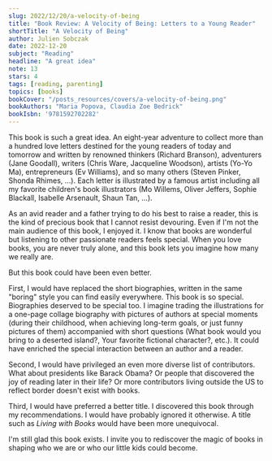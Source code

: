 ```yaml
---
slug: 2022/12/20/a-velocity-of-being
title: "Book Review: A Velocity of Being: Letters to a Young Reader"
shortTitle: "A Velocity of Being"
author: Julien Sobczak
date: 2022-12-20
subject: "Reading"
headline: "A great idea"
note: 13
stars: 4
tags: [reading, parenting]
topics: [books]
bookCover: "/posts_resources/covers/a-velocity-of-being.png"
bookAuthors: "Maria Popova, Claudia Zoe Bedrick"
bookIsbn: '9781592702282'
---
```



This book is such a great idea. An eight-year adventure to collect more than a hundred love letters destined for the young readers of today and tomorrow and written by renowned thinkers (Richard Branson), adventurers (Jane Goodall), writers (Chris Ware, Jacqueline Woodson), artists (Yo-Yo Ma), entrepreneurs (Ev Williams), and so many others (Steven Pinker, Shonda Rhimes, …). Each letter is illustrated by a famous artist including all my favorite children's book illustrators (Mo Willems, Oliver Jeffers, Sophie Blackall, Isabelle Arsenault, Shaun Tan, …).

As an avid reader and a father trying to do his best to raise a reader, this is the kind of precious book that I cannot resist devouring. Even if I'm not the main audience of this book, I enjoyed it. I know that books are wonderful but listening to other passionate readers feels special. When you love books, you are never truly alone, and this book lets you imagine how many we really are.

But this book could have been even better.

First, I would have replaced the short biographies, written in the same "boring" style you can find easily everywhere. This book is so special. Biographies deserved to be special too. I imagine trading the illustrations for a one-page collage biography with pictures of authors at special moments (during their childhood, when achieving long-term goals, or just funny pictures of them) accompanied with short questions (What book would you bring to a deserted island?, Your favorite fictional character?, etc.). It could have enriched the special interaction between an author and a reader.

Second, I would have privileged an even more diverse list of contributors. What about presidents like Barack Obama? Or people that discovered the joy of reading later in their life? Or more contributors living outside the US to reflect border doesn't exist with books.

Third, I would have preferred a better title. I discovered this book through my recommendations. I would have probably ignored it otherwise. A title such as _Living with Books_ would have been more unequivocal.

I'm still glad this book exists. I invite you to rediscover the magic of books in shaping who we are or who our little kids could become.


